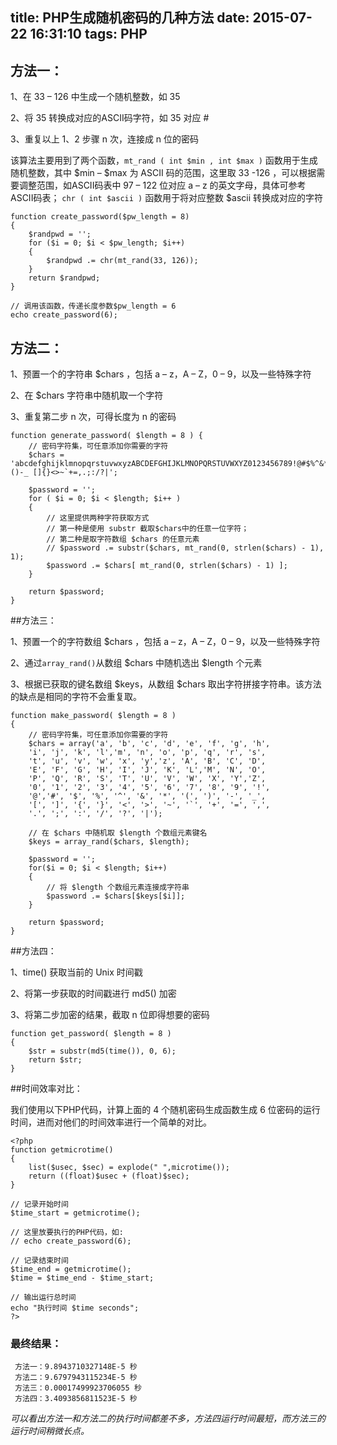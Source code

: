 title: PHP生成随机密码的几种方法
date: 2015-07-22 16:31:10
tags: PHP
---

## 方法一：

 1、在 33 – 126 中生成一个随机整数，如 35

 2、将 35 转换成对应的ASCII码字符，如 35 对应 #

 3、重复以上 1、2 步骤 n 次，连接成 n 位的密码

该算法主要用到了两个函数，`mt_rand ( int $min , int $max )` 函数用于生成随机整数，其中 $min – $max 为 ASCII 码的范围，<!-- more -->这里取 33 -126 ，可以根据需要调整范围，如ASCII码表中 97 – 122 位对应 a – z 的英文字母，具体可参考 ASCII码表； `chr ( int $ascii )` 函数用于将对应整数 $ascii 转换成对应的字符

	function create_password($pw_length = 8)
	{
    	$randpwd = '';
    	for ($i = 0; $i < $pw_length; $i++) 
    	{
        	$randpwd .= chr(mt_rand(33, 126));
    	}
    	return $randpwd;
	}

	// 调用该函数，传递长度参数$pw_length = 6
	echo create_password(6);

## 方法二：

1、预置一个的字符串 $chars ，包括 a – z，A – Z，0 – 9，以及一些特殊字符

2、在 $chars 字符串中随机取一个字符

3、重复第二步 n 次，可得长度为 n 的密码

	function generate_password( $length = 8 ) {
    	// 密码字符集，可任意添加你需要的字符
    	$chars = 'abcdefghijklmnopqrstuvwxyzABCDEFGHIJKLMNOPQRSTUVWXYZ0123456789!@#$%^&*()-_ []{}<>~`+=,.;:/?|';

    	$password = '';
    	for ( $i = 0; $i < $length; $i++ ) 
    	{
        	// 这里提供两种字符获取方式
        	// 第一种是使用 substr 截取$chars中的任意一位字符；
        	// 第二种是取字符数组 $chars 的任意元素
        	// $password .= substr($chars, mt_rand(0, strlen($chars) - 1), 1);
        	$password .= $chars[ mt_rand(0, strlen($chars) - 1) ];
    	}

    	return $password;
	}

##方法三：

1、预置一个的字符数组 $chars ，包括 a – z，A – Z，0 – 9，以及一些特殊字符

2、通过`array_rand()`从数组 $chars 中随机选出 $length 个元素

3、根据已获取的键名数组 $keys，从数组 $chars 取出字符拼接字符串。该方法的缺点是相同的字符不会重复取。

	function make_password( $length = 8 )
	{
    	// 密码字符集，可任意添加你需要的字符
    	$chars = array('a', 'b', 'c', 'd', 'e', 'f', 'g', 'h', 
    	'i', 'j', 'k', 'l','m', 'n', 'o', 'p', 'q', 'r', 's', 
    	't', 'u', 'v', 'w', 'x', 'y','z', 'A', 'B', 'C', 'D', 
    	'E', 'F', 'G', 'H', 'I', 'J', 'K', 'L','M', 'N', 'O', 
    	'P', 'Q', 'R', 'S', 'T', 'U', 'V', 'W', 'X', 'Y','Z', 
    	'0', '1', '2', '3', '4', '5', '6', '7', '8', '9', '!', 
    	'@','#', '$', '%', '^', '&', '*', '(', ')', '-', '_', 
    	'[', ']', '{', '}', '<', '>', '~', '`', '+', '=', ',', 
    	'.', ';', ':', '/', '?', '|');

    	// 在 $chars 中随机取 $length 个数组元素键名
    	$keys = array_rand($chars, $length); 

    	$password = '';
    	for($i = 0; $i < $length; $i++)
    	{
        	// 将 $length 个数组元素连接成字符串
        	$password .= $chars[$keys[$i]];
    	}

    	return $password;
	}

##方法四：

 1、time() 获取当前的 Unix 时间戳

 2、将第一步获取的时间戳进行 md5() 加密

 3、将第二步加密的结果，截取 n 位即得想要的密码

	function get_password( $length = 8 ) 
	{
    	$str = substr(md5(time()), 0, 6);
    	return $str;
	}

##时间效率对比：

我们使用以下PHP代码，计算上面的 4 个随机密码生成函数生成 6 位密码的运行时间，进而对他们的时间效率进行一个简单的对比。

	<?php
	function getmicrotime()
	{
    	list($usec, $sec) = explode(" ",microtime());
    	return ((float)$usec + (float)$sec);
	}
 
	// 记录开始时间
	$time_start = getmicrotime();
    
	// 这里放要执行的PHP代码，如:
	// echo create_password(6);
 
	// 记录结束时间
	$time_end = getmicrotime();
	$time = $time_end - $time_start;

 	// 输出运行总时间 
	echo "执行时间 $time seconds";
	?>

### 最终结果：

	 方法一：9.8943710327148E-5 秒
     方法二：9.6797943115234E-5 秒
     方法三：0.00017499923706055 秒
     方法四：3.4093856811523E-5 秒

*可以看出方法一和方法二的执行时间都差不多，方法四运行时间最短，而方法三的运行时间稍微长点。*